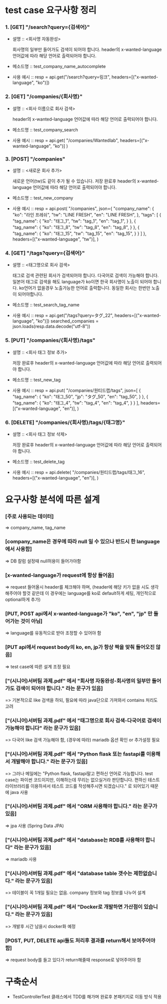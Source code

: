 # test case 요구사항 정리

### 1. [GET] "/search?query={검색어}"
* 설명 :: <회사명 자동완성>

  회사명의 일부만 들어가도 검색이 되어야 합니다.
  header의 x-wanted-language 언어값에 따라 해당 언어로 출력되어야 합니다.
* 메소드명 :: test_company_name_autocomplete
* 사용 예시 :: resp = api.get("/search?query=링크", headers=[("x-wanted-language", "ko")])
 
### 2. [GET] "/companies/{회사명}"
* 설명 :: <회사 이름으로 회사 검색>

  header의 x-wanted-language 언어값에 따라 해당 언어로 출력되어야 합니다.
* 메소드명 :: test_company_search
* 사용 예시 :: resp = api.get(
  "/companies/Wantedlab", headers=[("x-wanted-language", "ko")]
  )

### 3. [POST] "/companies"
* 설명 :: <새로운 회사 추가>

  새로운 언어(tw)도 같이 추가 될 수 있습니다.
  저장 완료후 header의 x-wanted-language 언어값에 따라 해당 언어로 출력되어야 합니다.
* 메소드명 :: test_new_company
* 사용 예시 :: resp = api.post(
  "/companies",
  json={
  "company_name": {
  "ko": "라인 프레쉬",
  "tw": "LINE FRESH",
  "en": "LINE FRESH",
  },
  "tags": [
  {
  "tag_name": {
  "ko": "태그_1",
  "tw": "tag_1",
  "en": "tag_1",
  }
  },
  {
  "tag_name": {
  "ko": "태그_8",
  "tw": "tag_8",
  "en": "tag_8",
  }
  },
  {
  "tag_name": {
  "ko": "태그_15",
  "tw": "tag_15",
  "en": "tag_15",
  }
  }
  ]
  },
  headers=[("x-wanted-language", "tw")],
  )

### 4. [GET] "/tags?query={검색어}"
* 설명 :: <태그명으로 회사 검색>

  태그로 검색 관련된 회사가 검색되어야 합니다.
  다국어로 검색이 가능해야 합니다.
  일본어 태그로 검색을 해도 language가 ko이면 한국 회사명이 노출이 되어야 합니다.
  ko언어가 없을경우 노출가능한 언어로 출력합니다.
  동일한 회사는 한번만 노출이 되어야합니다.
* 메소드명 :: test_search_tag_name
* 사용 예시 :: resp = api.get("/tags?query=タグ_22", headers=[("x-wanted-language", "ko")])
  searched_companies = json.loads(resp.data.decode("utf-8"))

### 5. [PUT] "/companies/{회사명}/tags"
* 설명 :: <회사 태그 정보 추가>

  저장 완료후 header의 x-wanted-language 언어값에 따라 해당 언어로 출력되어야 합니다.
* 메소드명 :: test_new_tag
* 사용 예시 :: resp = api.put(
  "/companies/원티드랩/tags",
  json=[
  {
  "tag_name": {
  "ko": "태그_50",
  "jp": "タグ_50",
  "en": "tag_50",
  }
  },
  {
  "tag_name": {
  "ko": "태그_4",
  "tw": "tag_4",
  "en": "tag_4",
  }
  }
  ],
  headers=[("x-wanted-language", "en")],
  )

### 6. [DELETE] "/companies/{회사명}/tags/{태그명}"
* 설명 :: <회사 태그 정보 삭제>

  저장 완료후 header의 x-wanted-language 언어값에 따라 해당 언어로 출력되어야 합니다.
* 메소드명 :: test_delete_tag
* 사용 예시 :: resp = api.delete(
   "/companies/원티드랩/tags/태그_16",
   headers=[("x-wanted-language", "en")],
   )

# 요구사항 분석에 따른 설계

### [주로 사용되는 데이터]
=> company_name, tag_name

### [company_name은 경우에 따라 null 일 수 있으나 반드시 한 language에서 사용함]
=> DB 칼럼 설정때 null허용이 들어가야함

### [x-wanted-language가 request에 항상 들어옴]
=> request 들어올시 header를 체크해야 하며, (header에 해당 키가 없을 시도 생각해주어야 할것 같은데 이 경우에는 language를 ko로 default하게 세팅, 개인적으로 optional하게 추가)

### [PUT, POST api에서 x-wanted-language가 "ko", "en", "jp" 만 들어가는 것이 아님]
=> language를 유동적으로 받아 조정할 수 있어야 함

### [PUT api에서 request body의 ko, en, jp가 항상 짝을 맞춰 들어오진 않음]
=> test case에 따른 설계 조정 필요

### ["(시니어)서버팀 과제.pdf" 에서 "회사명 자동완성-회사명의 일부만 들어가도 검색이 되어야 합니다." 라는 문구가 있음]
=> 기본적으로 like 검색을 하되, 필요에 따라 java단으로 가져와서 contains 처리도 고려

### ["(시니어)서버팀 과제.pdf" 에서 "태그명으로 회사 검색-다국어로 검색이 가능해야 합니다" 라는 문구가 있음]
=> 다국어 like 검색 가능해야 함, (경우에 따라) mariadb 옵션 확인 or 추가설정 필요

### ["(시니어)서버팀 과제.pdf" 에서 "Python flask 또는 fastapi를 이용해서 개발해야 합니다." 라는 문구가 있음]
=> 그러나 메일에는 "Python flask, fastapi말고 편하신 언어로 가능합니다. test case는 파이썬 코드이지만, 이해하는데 무리는 없으실거라 판단합니다. 편하신 테스트 라이브러리를 이용하셔서 테스트 코드를 작성해주시면 되겠습니다." 로 되어있기 때문에 java 사용

### ["(시니어)서버팀 과제.pdf" 에서 "ORM 사용해야 합니다." 라는 문구가 있음]
=> jpa 사용 (Spring Data JPA)

### ["(시니어)서버팀 과제.pdf" 에서 "database는 RDB를 사용해야 합니다" 라는 문구가 있음]
=> mariadb 사용

### ["(시니어)서버팀 과제.pdf" 에서 "database table 갯수는 제한없습니다." 라는 문구가 있음]
 => 테이블이 꼭 1개일 필요는 없음. company 정보와 tag 정보를 나누어 설계

### ["(시니어)서버팀 과제.pdf" 에서 "Docker로 개발하면 가산점이 있습니다." 라는 문구가 있음]
=> 개발후 시간 남을시 docker화 예정

### [POST, PUT, DELETE api들도 처리후 결과를 return해서 보여주어야 함]
=> request body를 들고 있다가 return해줄때 response로 넣어주어야 함


# 구축순서
* TestControllerTest 클래스에서 TDD를 해가며 완료후 본패키지로 이동 방식 적용